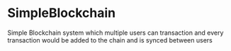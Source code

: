 # SimpleBlockchain
Simple Blockchain system which multiple users can transaction and every transaction would be added to the chain and is synced between users
